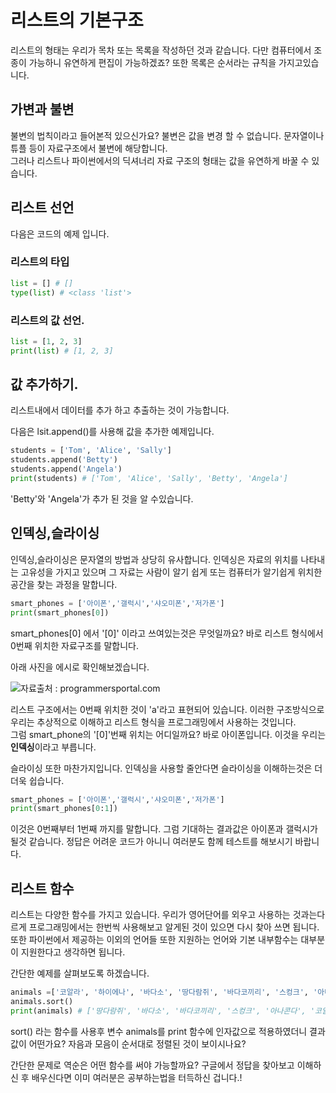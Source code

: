 # 리스트의 기본구조
리스트의 형태는 우리가 목차 또는 목록을 작성하던 것과 같습니다. 다만 컴퓨터에서 조종이 가능하니 유연하게 편집이 가능하겠죠?
또한 목록은 순서라는 규칙을 가지고있습니다.

## 가변과 불변
불변의 법칙이라고 들어본적 있으신가요? 불변은 값을 변경 할 수 없습니다. 문자열이나 튜플 등이 자료구조에서 불변에 해당합니다.  
그러나 리스트나 파이썬에서의 딕셔너리 자료 구조의 형태는 값을 유연하게 바꿀 수 있습니다.


## 리스트 선언

다음은 코드의 예제 입니다.
### 리스트의 타입
```python
list = [] # []
type(list) # <class 'list'>
```

### 리스트의 값 선언.
```python
list = [1, 2, 3]
print(list) # [1, 2, 3]
```

## 값 추가하기.
리스트내에서 데이터를 추가 하고 추출하는 것이 가능합니다.

다음은 lsit.append()를 사용해 값을 추가한 예제입니다.

```python
students = ['Tom', 'Alice', 'Sally']
students.append('Betty')
students.append('Angela')
print(students) # ['Tom', 'Alice', 'Sally', 'Betty', 'Angela']
```
'Betty'와 'Angela'가 추가 된 것을 알 수있습니다.

## 인덱싱,슬라이싱
인덱싱,슬라이싱은 문자열의 방법과 상당히 유사합니다.
인덱싱은 자료의 위치를 나타내는 고유성을 가지고 있으며 그 자료는 사람이 알기 쉽게 또는 컴퓨터가 알기쉽게 위치한 공간을 찾는 과정을 말합니다.

```python
smart_phones = ['아이폰','갤럭시','샤오미폰','저가폰']
print(smart_phones[0])
```
smart_phones[0] 에서 '[0]' 이라고 쓰여있는것은 무엇일까요? 
바로 리스트 형식에서 0번째 위치한 자료구조를 말합니다.

아래 사진을 에시로 확인해보겠습니다.  

![자료출처 : programmersportal.com](https://programmersportal.com/wp-content/uploads/2020/09/python-list-indexing.png?ezimgfmt=ng:webp/ngcb1)

리스트 구조에서는 0번째 위치한 것이 'a'라고 표현되어 있습니다. 이러한 구조방식으로 우리는 추상적으로 이해하고 리스트 형식을 프로그래밍에서 사용하는 것입니다.  
그럼 smart_phone의 '[0]'번째 위치는 어디일까요? 바로 아이폰입니다.
이것을 우리는 **인덱싱**이라고 부릅니다.


슬라이싱 또한 마찬가지입니다. 인덱싱을 사용할 줄안다면 슬라이싱을 이해하는것은 더더욱 쉽습니다.

```python
smart_phones = ['아이폰','갤럭시','샤오미폰','저가폰']
print(smart_phones[0:1])
```
이것은 0번째부터 1번째 까지를 말합니다. 그럼 기대하는 결과값은 아이폰과 갤럭시가 될것 같습니다. 정답은 어려운 코드가 아니니 여러분도 함께 테스트를 해보시기 바랍니다.

## 리스트 함수

리스트는 다양한 함수를 가지고 있습니다. 우리가 영어단어를 외우고 사용하는 것과는다르게 프로그래밍에서는 한번씩 사용해보고 알게된 것이 있으면 다시 찾아 쓰면 됩니다.  
또한 파이썬에서 제공하는 이외의 언어들 또한 지원하는 언어와 기본 내부함수는 대부분이 지원한다고 생각하면 됩니다.

간단한 예제를 살펴보도록 하겠습니다.

```python
animals =['코알라', '하이에나', '바다소', '땅다람쥐', '바다코끼리', '스컹크', '아나콘다']
animals.sort()
print(animals) # ['땅다람쥐', '바다소', '바다코끼리', '스컹크', '아나콘다', '코알라', '하이에나']
```

sort() 라는 함수를 사용후 변수 animals를 print 함수에 인자값으로 적용하였더니 결과 값이 어떤가요? 자음과 모음이 순서대로 정렬된 것이 보이시나요?

간단한 문제로 역순은 어떤 함수를 써야 가능할까요? 구글에서 정답을 찾아보고 이해하신 후 배우신다면 이미 여러분은 공부하는법을 터득하신 겁니다.!









